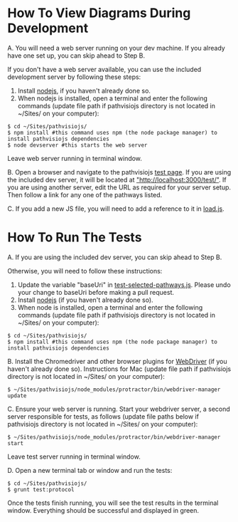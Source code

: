 # How To View Diagrams During Development

A. You will need a web server running on your dev machine. If you already have one set up, you can skip ahead to Step B.

If you don't have a web server available, you can use the included development server by following these steps:

1. Install [nodejs](http://nodejs.org/download/), if you haven't already done so.
2. When nodejs is installed, open a terminal and enter the following commands (update file path if pathvisiojs directory is not located in ~/Sites/ on your computer):

```
$ cd ~/Sites/pathvisiojs/
$ npm install #this command uses npm (the node package manager) to install pathvisiojs dependencies
$ node devserver #this starts the web server
```
Leave web server running in terminal window.

B. Open a browser and navigate to the pathvisiojs [test page](https://github.com/wikipathways/pathvisiojs/blob/master/test/index.html). If you are using the included dev server, it will be located at ["http://localhost:3000/test/"](http://localhost:3000/test/). If you are using another server, edit the URL as required for your server setup. Then follow a link for any one of the pathways listed.

C. If you add a new JS file, you will need to add a reference to it in [load.js](https://github.com/wikipathways/pathvisiojs/blob/master/test/load.js#L116).

# How To Run The Tests

A. If you are using the included dev server, you can skip ahead to Step B.

Otherwise, you will need to follow these instructions:

1. Update the variable "baseUri" in [test-selected-pathways.js](https://github.com/wikipathways/pathvisiojs/blob/master/test/e2e/test-selected-pathways.js#L16). Please undo your change to baseUri before making a pull request.
2. Install [nodejs](http://nodejs.org/download/) (if you haven't already done so).
3. When node is installed, open a terminal and enter the following commands (update file path if pathvisiojs directory is not located in ~/Sites/ on your computer):

```
$ cd ~/Sites/pathvisiojs/
$ npm install #this command uses npm (the node package manager) to install pathvisiojs dependencies
```

B. Install the Chromedriver and other browser plugins for [WebDriver](http://docs.seleniumhq.org/projects/webdriver/) (if you haven't already done so). Instructions for Mac (update file path if pathvisiojs directory is not located in ~/Sites/ on your computer):

```
$ ~/Sites/pathvisiojs/node_modules/protractor/bin/webdriver-manager update
```

C. Ensure your web server is running. Start your webdriver server, a second server responsible for tests, as follows (update file paths below if pathvisiojs directory is not located in ~/Sites/ on your computer):

```
$ ~/Sites/pathvisiojs/node_modules/protractor/bin/webdriver-manager start
```

Leave test server running in terminal window.

D. Open a new terminal tab or window and run the tests:

```
$ cd ~/Sites/pathvisiojs/
$ grunt test:protocol
```

Once the tests finish running, you will see the test results in the terminal window. Everything should be successful and displayed in green.
